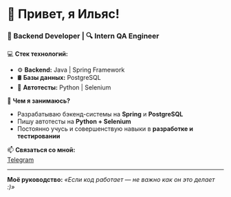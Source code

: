 # 👋 Привет, я Ильяс!

### 🚀 Backend Developer | 🔍 Intern QA Engineer

💻 **Стек технологий:**  
- ⚙️ **Backend:** Java | Spring Framework  
- 🛢️ **Базы данных:** PostgreSQL  
- 🤖 **Автотесты:** Python | Selenium  

🎯 **Чем я занимаюсь?**  
- Разрабатываю бэкенд-системы на **Spring** и **PostgreSQL**  
- Пишу автотесты на **Python + Selenium**  
- Постоянно учусь и совершенствую навыки в **разработке и тестировании**  

📫 **Связаться со мной:**  
[Telegram](https://t.me/ilyas_mn)

---
**Моё руководство:** _«Если код работает — не важно как он это делает :)»_
